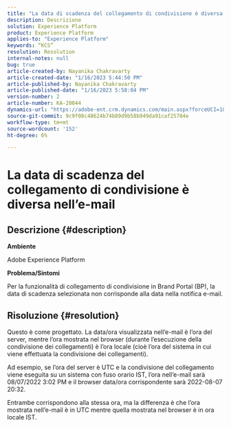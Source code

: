 ```yaml
---
title: "La data di scadenza del collegamento di condivisione è diversa nell’e-mail"
description: Descrizione
solution: Experience Platform
product: Experience Platform
applies-to: "Experience Platform"
keywords: “KCS”
resolution: Resolution
internal-notes: null
bug: true
article-created-by: Nayanika Chakravarty
article-created-date: "1/16/2023 5:44:50 PM"
article-published-by: Nayanika Chakravarty
article-published-date: "1/16/2023 5:58:04 PM"
version-number: 2
article-number: KA-20044
dynamics-url: "https://adobe-ent.crm.dynamics.com/main.aspx?forceUCI=1&pagetype=entityrecord&etn=knowledgearticle&id=9e14b874-c595-ed11-aad1-6045bd006149"
source-git-commit: 9c9f08c48624b74b89d9b58b949da91caf25704e
workflow-type: tm+mt
source-wordcount: '152'
ht-degree: 6%

---
```


# La data di scadenza del collegamento di condivisione è diversa nell’e-mail

## Descrizione {#description}


<b>Ambiente</b>

Adobe Experience Platform

<b>Problema/Sintomi</b>

Per la funzionalità di collegamento di condivisione in Brand Portal (BP), la data di scadenza selezionata non corrisponde alla data nella notifica e-mail.


## Risoluzione {#resolution}


Questo è come progettato. La data/ora visualizzata nell’e-mail è l’ora del server, mentre l’ora mostrata nel browser (durante l’esecuzione della condivisione dei collegamenti) è l’ora locale (cioè l’ora del sistema in cui viene effettuata la condivisione dei collegamenti).

Ad esempio, se l’ora del server è UTC e la condivisione del collegamento viene eseguita su un sistema con fuso orario IST, l’ora nell’e-mail sarà 08/07/2022 3:02 PM e il browser data/ora corrispondente sarà 2022-08-07 20:32.

Entrambe corrispondono alla stessa ora, ma la differenza è che l’ora mostrata nell’e-mail è in UTC mentre quella mostrata nel browser è in ora locale IST.
